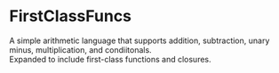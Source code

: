 FirstClassFuncs
=============

A simple arithmetic language that supports addition, subtraction, unary
minus, multiplication, and condiitonals.  
Expanded to include first-class functions and closures.